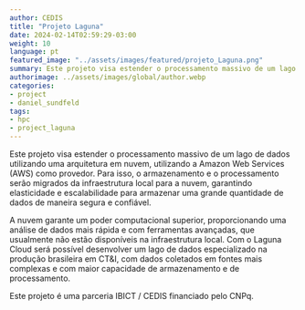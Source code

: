 ```yaml
---
author: CEDIS
title: "Projeto Laguna"
date: 2024-02-14T02:59:29-03:00
weight: 10
language: pt
featured_image: "../assets/images/featured/projeto_Laguna.png"
summary: Este projeto visa estender o processamento massivo de um lago de dados utilizando uma arquitetura em nuvem, utilizando a Amazon Web Services (AWS) como provedor.
authorimage: ../assets/images/global/author.webp
categories: 
- project
- daniel_sundfeld
tags:
- hpc
- project_laguna
---
```


Este projeto visa estender o processamento massivo de um lago de dados utilizando uma arquitetura em nuvem, utilizando a Amazon Web Services (AWS) como provedor. Para isso, o armazenamento e o processamento serão migrados da infraestrutura local para a nuvem, garantindo elasticidade e escalabilidade para armazenar uma grande quantidade de dados de maneira segura e confiável. 

A nuvem garante um poder computacional superior, proporcionando uma análise de dados mais rápida e com ferramentas avançadas, que usualmente não estão disponíveis na infraestrutura local. Com o Laguna Cloud será possível desenvolver  um lago de dados especializado na produção brasileira em CT&I, com dados coletados em fontes mais complexas e com maior capacidade de armazenamento e de processamento.

Este projeto é uma parceria IBICT / CEDIS financiado pelo CNPq.